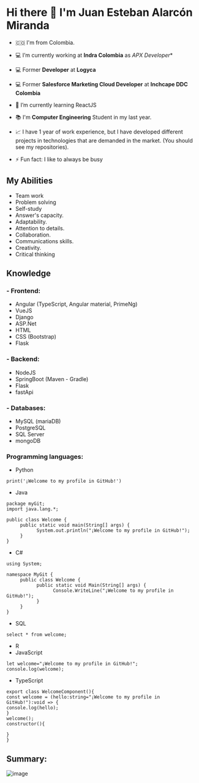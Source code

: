 # Hi there 👋 I'm Juan Esteban Alarcón Miranda

<!--
**juanestebanalarcon/juanestebanalarcon** is a ✨ _special_ ✨ repository because its `README.md` (this file) appears on your GitHub profile.

Here are some ideas to get you started:

- 🔭 I’m currently working on ...
- 🌱 I’m currently learning Azure
- 👯 I’m looking to collaborate on ...
- 🤔 I’m looking for help with ...
- 💬 Ask me about ...
- 📫 How to reach me: ...
- 😄 Pronouns: ...
- ⚡ Fun fact: ...
-->
- 🇨🇴 I'm from Colombia.
- 💻 I’m currently working at **Indra Colombia** as *APX Developer**
- 💻 Former **Developer** at **Logyca**
- 💻  Former **Salesforce Marketing Cloud Developer** at **Inchcape DDC Colombia**

- 🌱 I’m currently learning ReactJS
- 📚 I'm **Computer Engineering** Student in my last year.
- 📈 I have 1 year of work experience, but I have developed different projects in technologies that are demanded in the market.
(You should see my repositories).
- ⚡ Fun fact: I like to always be busy


## My Abilities
- Team work
- Problem solving
- Self-study
- Answer's capacity.
- Adaptability.
- Attention to details.
- Collaboration.
- Communications skills.
- Creativity.
- Critical thinking

## Knowledge

### - Frontend:
* Angular (TypeScript, Angular material, PrimeNg)
* VueJS
* Django
* ASP.Net
* HTML
* CSS (Bootstrap)
* Flask
### - Backend:
* NodeJS
* SpringBoot (Maven - Gradle)
* Flask
* fastApi
### - Databases:
* MySQL (mariaDB)
* PostgreSQL
* SQL Server
* mongoDB
### Programming languages:
* Python
```
print('¡Welcome to my profile in GitHub!')
```
* Java

```
package myGit;
import java.lang.*;
 
public class Welcome {
     public static void main(String[] args) {
           System.out.println("¡Welcome to my profile in GitHub!");
     }
}
```
* C#

```
using System;
 
namespace MyGit {  
     public class Welcome {
           public static void Main(String[] args) {
                 Console.WriteLine("¡Welcome to my profile in GitHub!");
           }
     }
}
```
* SQL

```
select * from welcome;
```
* R
* JavaScript
```
let welcome="¡Welcome to my profile in GitHub!";
console.log(welcome);
```
* TypeScript
```
export class WelcomeComponent(){
const welcome = (hello:string="¡Welcome to my profile in GitHub!"):void => {
console.log(hello);
}
welcome();
constructor(){

}
}
```
## Summary:
![image](https://user-images.githubusercontent.com/77359500/164497302-a0f989c4-460f-4c7c-a34d-1931e8588db9.png)
